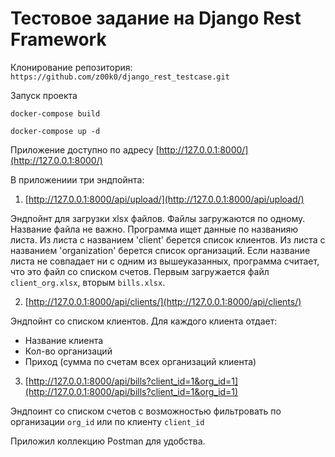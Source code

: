 # Тестовое задание на Django Rest Framework

Клонирование репозитория:
`https://github.com/z00k0/django_rest_testcase.git`


Запуск проекта

`docker-compose build`

`docker-compose up -d`

Приложение доступно по адресу [http://127.0.0.1:8000/](http://127.0.0.1:8000/)

В приложениии три эндпойнта:

1. [http://127.0.0.1:8000/api/upload/](http://127.0.0.1:8000/api/upload/)

Эндпойнт для загрузки xlsx файлов. Файлы загружаются по одному.
Название файла не важно. Программа ищет данные по названияю листа.
Из листа с названием 'client' берется список клиентов.
Из листа с названием 'organization' берется список организаций.
Если название листа не совпадает ни с одним из вышеуказанных, программа считает, что это файл со списком счетов.
Первым загружается файл `client_org.xlsx`, вторым `bills.xlsx`.

2. [http://127.0.0.1:8000/api/clients/](http://127.0.0.1:8000/api/clients/)

Эндпойнт со списком клиентов.
Для каждого клиента отдает:
 - Название клиента
 - Кол-во организаций
 - Приход (сумма по счетам всех организаций клиента)

3. [http://127.0.0.1:8000/api/bills?client_id=1&org_id=1](http://127.0.0.1:8000/api/bills?client_id=1&org_id=1)

Эндпоинт со списком счетов с возможностью фильтровать по организации `org_id` или по клиенту `client_id`

Приложил коллекцию Postman для удобства.